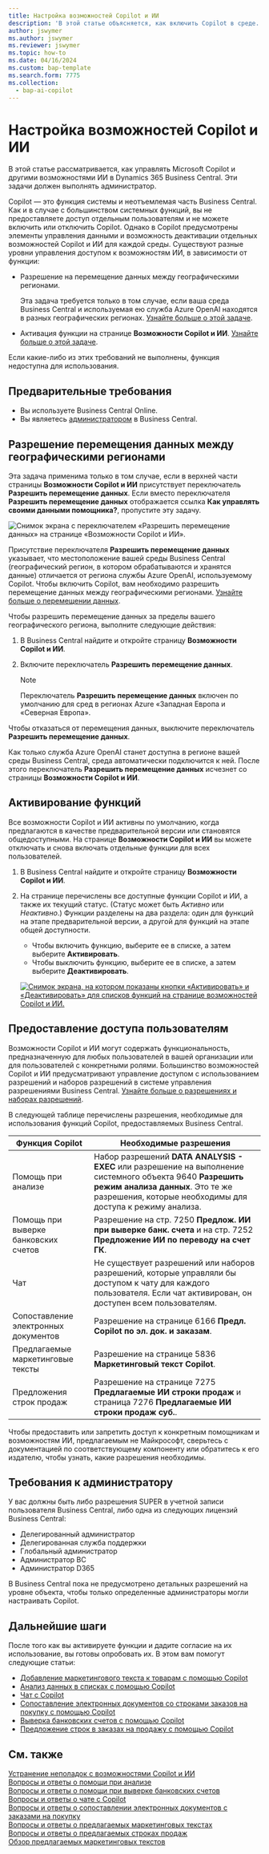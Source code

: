 ```yaml
---
title: Настройка возможностей Copilot и ИИ
description: 'В этой статье объясняется, как включить Copilot в среде.'
author: jswymer
ms.author: jswymer
ms.reviewer: jswymer
ms.topic: how-to
ms.date: 04/16/2024
ms.custom: bap-template
ms.search.form: 7775
ms.collection:
  - bap-ai-copilot
---
```


# <a name="configure-copilot-and-ai-capabilities"></a>Настройка возможностей Copilot и ИИ

<!--[!INCLUDE[ai-preview](includes/ai-preview.md)]-->

<!--This article explains how you can control the ability to create AI-powered item marketing text with Copilot for your organization. This task is done by an admin. There are two requirements that you must fulfill to make the feature available to users:-->

В этой статье рассматривается, как управлять Microsoft Copilot и другими возможностями ИИ в Dynamics 365 Business Central. Эти задачи должен выполнять администратор.

Copilot — это функция системы и неотъемлемая часть Business Central. Как и в случае с большинством системных функций, вы не предоставляете доступ отдельным пользователям и не можете включить или отключить Copilot. Однако в Copilot предусмотрены элементы управления данными и возможность деактивации отдельных возможностей Copilot и ИИ для каждой среды. Существуют разные уровни управления доступом к возможностям ИИ, в зависимости от функции:

- Разрешение на перемещение данных между географическими регионами.

    Эта задача требуется только в том случае, если ваша среда Business Central и используемая ею служба Azure OpenAI находятся в разных географических регионах. [Узнайте больше о этой задаче](#allow-data-movement-across-geographies).

- Активация функции на странице **Возможности Copilot и ИИ**. [Узнайте больше о этой задаче](#activate-features).

<!-- For 2024 there are no AI features governed by **Feature Management**, so this section is not shown
- Enable the specific feature if it's governed by **Feature Management**.

  Check whether  of 2024 release wave 1, chat with Copilot, marketing text suggestions, and bank account reconciliation assist features are included under **Feature Management**. [Learn more](#enable-feature-in-feature-management)
<!-- 
- Enable the specific feature, if it's still governed by **Feature Management**.

  In 2023 release wave 2, both the marketing text suggestions and bank account reconciliation assist features are included under **Feature Management**. [Learn more](#enable-feature-in-feature-management)-->

Если какие-либо из этих требований не выполнены, функция недоступна для использования.

## <a name="prerequisites"></a>Предварительные требования

- Вы используете Business Central Online.
- Вы являетесь [администратором](#requirements-for-being-an-administrator) в Business Central.

## <a name="allow-data-movement-across-geographies"></a>Разрешение перемещения данных между географическими регионами

Эта задача применима только в том случае, если в верхней части страницы **Возможности Copilot и ИИ** присутствует переключатель **Разрешить перемещение данных**. Если вместо переключателя **Разрешить перемещение данных** отображается ссылка **Как управлять своими данными помощника?**, пропустите эту задачу.

![Снимок экрана с переключателем «Разрешить перемещение данных» на странице «Возможности Copilot и ИИ».](media/allow-data-movement-v2.png)

Присутствие переключателя **Разрешить перемещение данных** указывает, что местоположение вашей среды Business Central (географический регион, в котором обрабатываются и хранятся данные) отличается от региона службы Azure OpenAI, используемому Copilot. Чтобы включить Copilot, вам необходимо разрешить перемещение данных между географическими регионами. [Узнайте больше о перемещении данных](ai-copilot-data-movement.md).

Чтобы разрешить перемещение данных за пределы вашего географического региона, выполните следующие действия:

1. В Business Central найдите и откройте страницу **Возможности Copilot и ИИ**.
1. Включите переключатель **Разрешить перемещение данных**.

    > [!NOTE]
    > Переключатель **Разрешить перемещение данных** включен по умолчанию для сред в регионах Azure «Западная Европа и «Северная Европа».

Чтобы отказаться от перемещения данных, выключите переключатель **Разрешить перемещение данных**.

Как только служба Azure OpenAI станет доступна в регионе вашей среды Business Central, среда автоматически подключится к ней. После этого переключатель **Разрешить перемещение данных** исчезнет со страницы **Возможности Copilot и ИИ**.

<!-- Don't review
| Australia, United Kingdom, United States | Within the respective geographical region |
| Europe, France, Germany, Norway, Switzerland  | Sweden or Switzerland |
| Asia Pacific, Brazil, Canada, India, Japan, Singapore, South Africa, South Korea, United Arab Emirates  | United States |-->



<!--Note

If your environment is hosted in North America, Copilot will use an Azure OpenAI endpoint in North America to process your data.
If your environment is hosted in Europe, Copilot will use an Azure OpenAI endpoint in Europe to process your data.
If your environment is hosted anywhere else, Copilot will use an Azure OpenAI endpoint outside of the region in which the environment is hosted.
To opt in 

Copilot and other AI capabilities use Azure OpenAI Service.  and are provided by default to only those customers with environments that have United States as their geography for data processing and storage. While the Azure OpenAI Service is available in multiple geographies including Australia, Canada, United States, France, Japan and UK, Copilot does not follow the same regional rollout schedule.

Meanwhile, customers with environments outside the United States can use Copilot AI features by opting in to share relevant data with the Azure OpenAI Service in United States or Switzerland.

The information in the following table outlines the Azure OpenAI service that's used by the Copilot services based on the geography of their Dynamics 365 environment when they opt-in to share data.-->

## <a name="activate-features"></a>Активирование функций

Все возможности Copilot и ИИ активны по умолчанию, когда предлагаются в качестве предварительной версии или становятся общедоступными. На странице **Возможности Copilot и ИИ** вы можете отключать и снова включать отдельные функции для всех пользователей.

1. В Business Central найдите и откройте страницу **Возможности Copilot и ИИ**.
1. На странице перечислены все доступные функции Copilot и ИИ, а также их текущий статус. (Статус может быть *Активно* или *Неактивно*.) Функции разделены на два раздела: один для функций на этапе предварительной версии, а другой для функций на этапе общей доступности.

    - Чтобы включить функцию, выберите ее в списке, а затем выберите **Активировать**.
    - Чтобы выключить функцию, выберите ее в списке, а затем выберите **Деактивировать**.

    [![Снимок экрана, на котором показаны кнопки «Активировать» и «Деактивировать» для списков функций на странице возможностей Copilot и ИИ.](media/copilot-and-ai-capabilties-page.svg)](media/copilot-and-ai-capabilties-page.svg#lightbox)

<!-- don't review 

<!-- For 2024 there are no AI features governed by **Feature Management**, so this section is not shown
## <a name="enable-feature-in-feature-management"></a>Enable feature in Feature Management

When individual Copilot capabilities are released in Business Central minor updates, these capabilities are optional until the next major update. **Feature Management** is used to turn on or off features that are in preview, like bank reconciliation, and some features that are generally available, like marketing text suggestions. [Learn more about feature management](/dynamics365/business-central/dev-itpro/administration/feature-management).

1. In Business Central, search for and open the **Feature Management** page.
2. To enable a feature, set the **Enabled for** column to **All users**. To disable a feature, set the **Enabled for** column to **None**. Use the following table to help you determine the switch that applies to the Copilot and AI capability you want to enable:

   - **Feature Preview: Bank account reconciliation with Copilot** enables the bank account reconciliation assist feature.
   - **Feature Preview: Chat with Copilot** enables the chat with Copilot feature.
   - **Feature preview: Create AI-powered product descriptions with Copilot** enables the marketing text suggestions feature.

   For more information about feature management in general, go to [Feature Management](/dynamics365/business-central/dev-itpro/administration/feature-management).-->

## <a name="granting-user-access"></a>Предоставление доступа пользователям

Возможности Copilot и ИИ могут содержать функциональность, предназначенную для любых пользователей в вашей организации или для пользователей с конкретными ролями. Большинство возможностей Copilot и ИИ предусматривают управление доступом с использованием разрешений и наборов разрешений в системе управления разрешениями Business Central. [Узнайте больше о разрешениях и наборах разрешений](ui-define-granular-permissions.md).

В следующей таблице перечислены разрешения, необходимые для использования функций Copilot, предоставляемых Business Central.

| Функция Copilot | Необходимые разрешения |
|---|---|
| Помощь при анализе | Набор разрешений **DATA ANALYSIS - EXEC** или разрешение на выполнение системного объекта 9640 **Разрешить режим анализа данных**. Это те же разрешения, которые необходимы для доступа к режиму анализа. |
| Помощь при выверке банковских счетов | Разрешение на стр. 7250 **Предлож. ИИ при выверке банк. счета** и на стр. 7252 **Предложение ИИ по переводу на счет ГК**. |
| Чат | Не существует разрешений или наборов разрешений, которые управляли бы доступом к чату для каждого пользователя. Если чат активирован, он доступен всем пользователям. |
| Сопоставление электронных документов | Разрешение на странице 6166 **Предл. Copilot по эл. док. и заказам**. |
| Предлагаемые маркетинговые тексты | Разрешение на странице 5836 **Маркетинговый текст Copilot**. |
| Предложения строк продаж | Разрешение на странице 7275 **Предлагаемые ИИ строки продаж** и страница 7276 **Предлагаемые ИИ строки продаж суб.**. |

Чтобы предоставить или запретить доступ к конкретным помощникам и возможностям ИИ, предлагаемым не Майкрософт, сверьтесь с документацией по соответствующему компоненту или обратитесь к его издателю, чтобы узнать, какие разрешения необходимы.

## <a name="requirements-for-being-an-administrator"></a>Требования к администратору

У вас должны быть либо разрешения SUPER в учетной записи пользователя Business Central, либо одна из следующих лицензий Business Central:

- Делегированный администратор
- Делегированная служба поддержки
- Глобальный администратор
- Администратор BC
- Администратор D365

В Business Central пока не предусмотрено детальных разрешений на уровне объекта, чтобы только определенные администраторы могли настраивать Copilot.

## <a name="next-steps"></a>Дальнейшие шаги

После того как вы активируете функции и дадите согласие на их использование, вы готовы опробовать их. В этом вам помогут следующие статьи:

- [Добавление маркетингового текста к товарам с помощью Copilot](item-marketing-text.md)
- [Анализ данных в списках с помощью Copilot](analysis-assist.md)
- [Чат с Copilot](chat-with-copilot.md)
- [Сопоставление электронных документов со строками заказов на покупку с помощью Copilot](map-edocuments-with-copilot.md)
- [Выверка банковских счетов с помощью Copilot](bank-reconciliation-with-copilot.md)
- [Предложение строк в заказах на продажу с помощью Copilot](sales-suggest-sales-lines-with-copilot.md)

## <a name="see-also"></a>См. также

[Устранение неполадок с возможностями Copilot и ИИ](ai-copilot-troubleshooting.md)  
[Вопросы и ответы о помощи при анализе](faqs-analysis-assist.md)  
[Вопросы и ответы о помощи при выверке банковских счетов](faqs-bank-reconciliation.md)  
[Вопросы и ответы о чате с Copilot](faqs-chat-with-copilot.md)  
[Вопросы и ответы о сопоставлении электронных документов с заказами на покупку](faqs-map-edocuments.md)  
[Вопросы и ответы о предлагаемых маркетинговых текстах](faqs-marketing-text.md)  
[Вопросы и ответы о предлагаемых строках продаж](faq-sales-suggest-sales-lines-with-copilot.md)  
[Обзор предлагаемых маркетинговых текстов](ai-overview.md)
